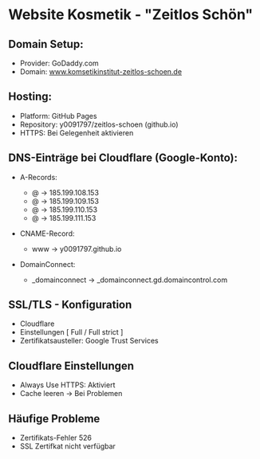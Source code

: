 # Website Kosmetik - "Zeitlos Schön"

## Domain Setup:
- Provider: GoDaddy.com
- Domain: www.komsetikinstitut-zeitlos-schoen.de

## Hosting:
- Platform: GitHub Pages
- Repository: y0091797/zeitlos-schoen (github.io)
- HTTPS: Bei Gelegenheit aktivieren

## DNS-Einträge bei Cloudflare (Google-Konto):
- A-Records:
  - @ -> 185.199.108.153
  - @ -> 185.199.109.153
  - @ -> 185.199.110.153
  - @ -> 185.199.111.153

- CNAME-Record:
  - www -> y0091797.github.io
 
- DomainConnect:
  - _domainconnect -> _domainconnect.gd.domaincontrol.com

## SSL/TLS - Konfiguration
- Cloudflare
- Einstellungen [ Full / Full strict ]
- Zertifikatsausteller: Google Trust Services

## Cloudflare Einstellungen
- Always Use HTTPS: Aktiviert
- Cache leeren -> Bei Problemen

## Häufige Probleme
- Zertifikats-Fehler 526
- SSL Zertifkat nicht verfügbar

